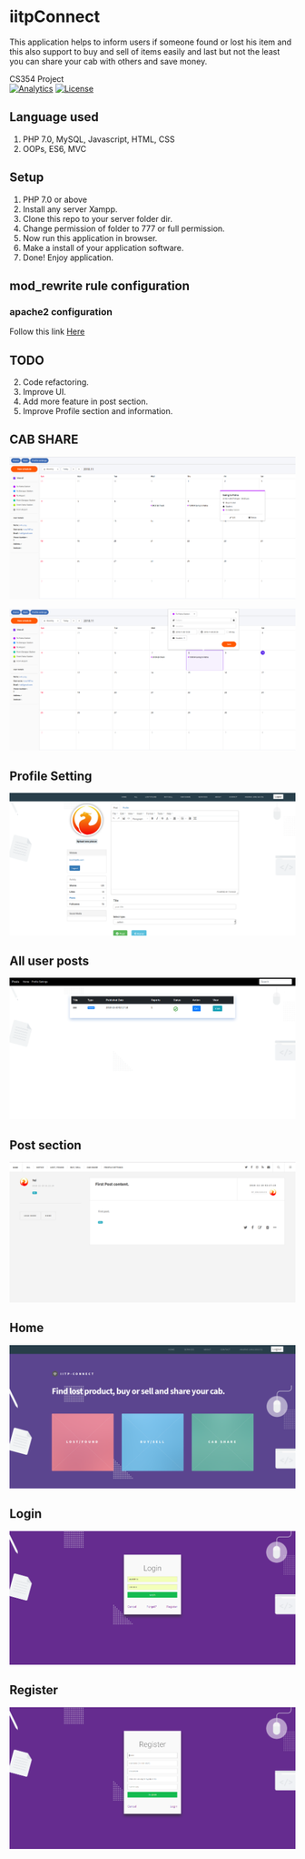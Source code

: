 
# iitpConnect 
This application helps to inform users if someone found or lost his item and this also support to buy and sell of items easily and last but not the least you can share your cab with others and save money.

CS354 Project 
<br>
[![Analytics](https://ga-beacon.appspot.com/UA-129056695-1/iitpConnect/readme)](https://github.com/igrigorik/ga-beacon)
[![License](https://img.shields.io/badge/License-Apache%202.0-blue.svg)](https://opensource.org/licenses/Apache-2.0)  

## Language used
1. PHP 7.0, MySQL, Javascript, HTML, CSS 
2. OOPs, ES6, MVC

## Setup
1. PHP 7.0 or above
2. Install any server Xampp.
3. Clone this repo to your server folder dir.
4. Change permission of folder to 777 or full permission.
5. Now run this application in browser.
6. Make a install of your application software.
7. Done! Enjoy application.

## mod_rewrite rule configuration
### apache2 configuration
Follow this link <a href="https://www.digitalocean.com/community/tutorials/how-to-rewrite-urls-with-mod_rewrite-for-apache-on-ubuntu-18-04" >Here</a>

## TODO
2. Code refactoring.
3. Improve UI.
4. Add more feature in post section.
5. Improve Profile section and information.
 


## CAB SHARE
<p align="center">
  <img src="docs/5.png" alt="hi" class="inline"/>
</p>


<p align="center">
  <img src="docs/6.png" alt="hi" class="inline"/>
</p>

## Profile Setting
<p align="center">
  <img src="docs/3.png" alt="hi" class="inline"/>
</p>

## All user posts
<p align="center">
  <img src="docs/4.png" alt="hi" class="inline"/>
</p>

## Post section
<p align="center">
  <img src="docs/7.png" alt="hi" class="inline"/>
</p>

## Home
<p align="center">
  <img src="docs/2.png" alt="hi" class="inline"/>
</p>

## Login
<p align="center">
  <img src="docs/8.png" alt="hi" class="inline"/>
</p>

## Register
<p align="center">
  <img src="docs/9.png" alt="hi" class="inline"/>
</p>
